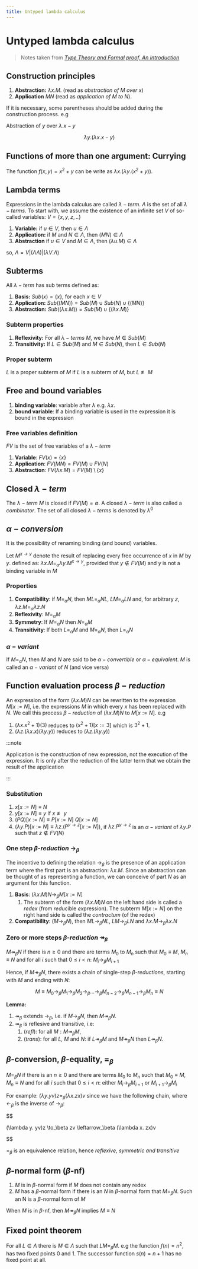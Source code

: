 ```yaml
---
title: Untyped lambda calculus
---
```


# Untyped lambda calculus

> Notes taken from *[Type Theory and Formal proof. An introduction](https://www.cambridge.org/core/books/type-theory-and-formal-proof/0472640AAD34E045C7F140B46A57A67C)*

## Construction principles

1. **Abstraction:** $\lambda x.M.$ (read as *abstraction of M over x*)
2. **Application** $M N$ (read as *application of M to N*). 

If it is necessary, some parentheses should be added during the construction process. e.g

Abstraction of $y$ over $\lambda. x - y$

$$
\lambda y.(\lambda x. x - y)
$$

## Functions of more than one argument: Currying

The function $f(x, y) = x^2 + y$ can be write as $\lambda x. (\lambda y. (x^2 + y))$.

## Lambda terms

Expressions in the lambda calculus are called $\lambda-term$. $\Lambda$ is the set of all $\lambda-terms$. To start with, we assume the existence of an infinite set $V$ of so-called variables: $V = \{x, y, z, ..\}$

1. **Variable:** if $u \in V$, then $u \in \Lambda$
2. **Application:** if $M$ and $N \in \Lambda$, then $(M N) \in \Lambda$
3. **Abstraction** if $u \in V$ and $M \in \Lambda$, then $(\lambda u. M) \in \Lambda$

so, $\Lambda = V|(\Lambda \Lambda)|(\lambda V. \Lambda)$

## Subterms

All $\lambda-term$ has sub terms defined as:

1. **Basis:** $Sub(x) = \{x\}$, for each $x \in V$
2. **Application:** $Sub((M N)) = Sub(M) \cup Sub(N) \cup \{(M N)\}$
3. **Abstraction:** $Sub((\lambda x.M)) = Sub(M) \cup \{(\lambda x.M)\}$

### Subterm properties

1. **Reflexivity:** For all $\lambda-terms\ M$, we have $M \in Sub(M)$
2. **Transitivity:** If $L \in Sub(M)$ and $M \in Sub(N)$, then $L \in Sub(N)$

### Proper subterm

$L$ is a proper subterm of $M$ if $L$ is a subterm of $M$, but $L \not \equiv M$

## Free and bound variables

1. **binding variable**: variable after $\lambda$ e.g. $\lambda x.$
2. **bound variable**: If a binding variable is used in the expression it is bound in the expression

### Free variables definition

$FV$ is the set of free variables of a $\lambda-term$

1. **Variable**: $FV(x) = \{x\}$
2. **Application**: $FV(MN) = FV(M) \cup FV(N)$
3. **Abstraction**: $FV(\lambda x. M) = FV(M) \setminus \{x\}$

## Closed $\lambda-term$

The $\lambda-term$ $M$ is closed if $FV(M) = \emptyset$. A closed $\lambda-term$ is also called a *combinator*. The set of all closed $\lambda-terms$ is denoted by $\lambda^0$

## $\alpha-conversion$

It is the possibility of renaming binding (and bound) variables. 

Let $M^{x \to y}$ denote the result of replacing every free occurrence of $x$ in $M$ by $y$. defined as: 
$\lambda x. M =_\alpha \lambda y. M^{x \to y}$, provided that $y \notin FV(M)$ and $y$ is not a binding variable in $M$

### Properties

1. **Compatibility**: if $M =_\alpha N$, then $ML =_\alpha NL$, $LM =_\alpha LN$ and, for arbitrary $z$, $\lambda z. M =_\alpha \lambda z. N$
2. **Reflexivity**: $M =_\alpha M$
3. **Symmetry**: If $M =_\alpha N$ then $N =_\alpha M$
4. **Transitivity**: If both $L =_\alpha M$ and $M =_\alpha N$, then $L =_\alpha N$

### $\alpha-variant$

If $M =_\alpha N$, then $M$ and $N$ are said to be $\alpha-convertible$ or $\alpha-equivalent$. $M$ is called an $\alpha-variant$ of $N$ (and vice versa) 


## Function evaluation process $\beta-reduction$

An expression of the form $(\lambda x. M)N$ can be rewritten to the expression $M[x:=N]$, i.e. the expressions $M$ in which every $x$ has been replaced with $N$. We call this process $\beta-reduction$ of $(\lambda x. M)N$ to $M[x:=N]$. e.g

1. $(\lambda x. x^2 + 1)(3)$ reduces to $(x^2 + 1)[x := 3]$ which is $3^2 + 1$.
2. $(\lambda z. (\lambda x. x)(\lambda y.y))$ reduces to $(\lambda z. (\lambda y. y))$

:::note 

Application is the construction of new expression, not the execution of the expression. It is only after the reduction of the latter term that we obtain the result of the application

:::

### Substitution

1. $x[x:=N] \equiv N$
2. $y[x:=N] \equiv y$ if $x \not\equiv y$
3. $(PQ)[x := N] \equiv P[x := N]\ Q[x := N]$
4. $(\lambda y. P)[x := N] \equiv \lambda z. (P^{y \to z}[x := N])$, if $\lambda z. P^{y \to z}$ is an $\alpha-variant$ of $\lambda y. P$ such that $z \notin FV(N)$


### One step $\beta$-*reduction* $\to_\beta$

The incentive to defining the relation $\to_\beta$ is the presence of an application term where the first part is an abstraction: $\lambda x. M$. Since an abstraction can be thought of as representing a function, we can conceive of part $N$ as an argument for this function.

1. **Basis**: $(\lambda x. M)N \to_\beta M[x:=N]$
   1. The subterm of the form $(\lambda x. M)N$ on the left hand side is called a *redex* (from *red*ucible *ex*pression). The subterm $M[x:=N]$ on the right hand side is called the *contractum* (of the redex)
2. **Compatibility**: $(M \to_\beta N)$, then $ML \to_\beta NL$, $LM \to_\beta LN$ and $\lambda x. M \to_\beta \lambda x. N$

### Zero or more steps $\beta$-*reduction* $\twoheadrightarrow_\beta$

$M \twoheadrightarrow_\beta N$ if there is $n \ge 0$ and there are terms $M_0$ to $M_n$ such that $M_0 \equiv M$, $M_n \equiv N$ and for all $i$ such that $0 \le i \lt n$: $M_i \to_\beta M_{i+1}$

Hence, if $M \twoheadrightarrow_\beta N$, there exists a chain of single-step $\beta$-*reductions*, starting with $M$ and ending with $N$:

$$
M \equiv M_0 \to_\beta M_1 \to_\beta M_2 \to_\beta \dots \to_\beta M_{n-2} \to_\beta M_{n-1} \to_\beta M_{n} \equiv N
$$

**Lemma:**

1. $\twoheadrightarrow_\beta$ extends $\to_\beta$, i.e. if $M \to_\beta N$, then  $M \twoheadrightarrow_\beta N$.
2. $\twoheadrightarrow_\beta$ is reflesive and transitive, i.e:
   1. (*refl*): for all $M: M \twoheadrightarrow_\beta M$,
   2. (*trans*): for all $L$, $M$ and $N$: if $L \twoheadrightarrow_\beta M$ and $M \twoheadrightarrow_\beta N$ then $L \twoheadrightarrow_\beta N$.

## $\beta$-conversion, $\beta$-equality, $=_\beta$

$M =_\beta N$ if there is an $n \ge 0$ and there are terms $M_0$ to $M_n$ such that $M_0 \equiv M, M_n \equiv N$ and for all $i$ such that $0 \le i \lt n$: either $M_i \to_\beta M_{i+1}$ or $M_{i+1} \to_\beta M_i$

For example: $(\lambda y. yv)z =_\beta (\lambda x. zx)v$ since we have the following chain, where $\leftarrow_\beta$ is the inverse of $\to_\beta$:

$$

(\lambda y. yv)z \to_\beta zv \leftarrow_\beta (\lambda x. zx)v

$$

$=_\beta$ is an equivalence relation, hence *reflexive, symmetric and transitive*

## $\beta$-normal form ($\beta$-nf)

1. $M$ is in $\beta$-normal form if $M$ does not contain any redex
2. $M$ has a $\beta$-normal form if there is an $N$ in $\beta$-normal form that $M =_\beta N$. Such an N is a $\beta$-normal form of $M$

When $M$ is in $\beta$-nf, then $M \twoheadrightarrow_\beta N$ implies $M \equiv N$

## Fixed point theorem

For all $L \in \Lambda$ there is $M \in \Lambda$ such that $LM =_\beta M$. e.g the function $f(n) = n^2$, has two fixed points $0$ and $1$. The successor function $s(n) = n + 1$ has no fixed point at all.
